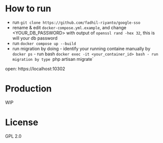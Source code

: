 # How to run

- run `git clone https://github.com/fadhil-riyanto/google-sso`
- rename & edit `docker-compose.yml.example`, and change <YOUR_DB_PASSWORD> with output of `openssl rand -hex 32`, this is will your db password
- run `docker compose up --build`
- run migration by doing
        - identify your running containe manually by `docker ps`
        - run bash `docker exec -it <your_container_id> bash
        - run migration by type `php artisan migrate`

open: https://localhost:10302

# Production
WIP

# License
GPL 2.0